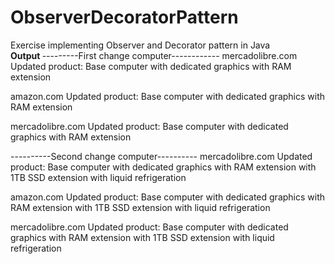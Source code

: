 # ObserverDecoratorPattern
Exercise implementing Observer and Decorator pattern in Java
<br>
<b> Output </b>
---------First change computer------------
mercadolibre.com
Updated product: Base computer with dedicated graphics with RAM extension 

amazon.com
Updated product: Base computer with dedicated graphics with RAM extension 

mercadolibre.com
Updated product: Base computer with dedicated graphics with RAM extension 

----------Second change computer----------
mercadolibre.com
Updated product: Base computer with dedicated graphics with RAM extension with 1TB SSD extension with liquid refrigeration 

amazon.com
Updated product: Base computer with dedicated graphics with RAM extension with 1TB SSD extension with liquid refrigeration 

mercadolibre.com
Updated product: Base computer with dedicated graphics with RAM extension with 1TB SSD extension with liquid refrigeration 
